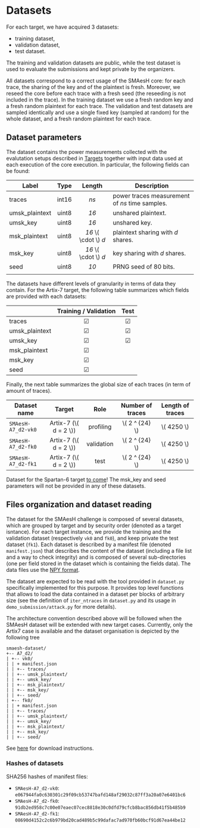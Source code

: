 # Datasets

For each target, we have acquired 3 datasets:
- training dataset,
- validation dataset,
- test dataset.

The training and validation datasets are public, while the test dataset is used
to evaluate the submissions and kept private by the organizers.

All datasets correspond to a correct usage of the SMAesH core: for each trace,
the sharing of the key and of the plaintext is fresh.  Moreover, we reseed the
core before each trace with a fresh seed (the reseeding is not included in the
trace).  In the training dataset we use a fresh random key and a fresh random
plaintext for each trace.  The validation and test datasets are sampled
identically and use a single fixed key (sampled at random) for the whole
dataset, and a fresh random plaintext for each trace.

## Dataset parameters

The dataset contains the power measurements collected with the evalutation setups described in [Targets](./targets.md)
together with input data used at each execution of the core
execution. In particular, the following fields can be found: 

| Label | Type | Length | Description |
| ---- | :----: | :----: | ---- |
| traces | int16 | *ns* | power traces measurement of *ns* time samples. | 
| umsk_plaintext | uint8 | *16* | unshared plaintext. |
| umsk_key | uint8 | *16* | unshared key. |
| msk_plaintext | uint8 | *16* \\( \cdot \\) *d*| plaintext sharing with *d* shares. | 
| msk_key | uint8 | *16* \\( \cdot \\) *d* | key sharing with *d* shares. |
| seed | uint8 | *10* | PRNG seed of 80 bits.|
| | | | |

The datasets have different levels of granularity in terms of data they contain. For the Artix-7 target, the 
following table summarizes which fields are provided with each datasets:

|      | Training / Validation | Test |
| ---- | :----: | :----: |
| traces | &#x2611; | &#x2611; |
| umsk_plaintext | &#x2611; | &#x2611; |
| umsk_key | &#x2611; | &#x2611; |
| msk_plaintext | &#x2611; | |
| msk_key | &#x2611; | |
| seed | &#x2611; | |

Finally, the next table summarizes the global size of each traces (in term of amount of traces).

| Dataset name | Target | Role | Number of traces | Length of traces |
| ---- | :----: | :----: | :----: | :----: |
| `SMAesH-A7_d2-vk0` | Artix-7 (\\( d = 2 \\)) | profiling | \\( 2 ^ {24} \\) | \\( 4250 \\) |
| `SMAesH-A7_d2-fk0` | Artix-7 (\\( d = 2 \\)) | validation | \\( 2 ^ {24} \\) | \\( 4250 \\) |
| `SMAesH-A7_d2-fk1` | Artix-7 (\\( d = 2 \\)) | test | \\( 2 ^ {24} \\) | \\( 4250 \\) |

Dataset for the Spartan-6 target [to come](./spartan6.md)!
The msk_key and  seed parameters will not be provided in any of these datasets.


## Files organization and dataset reading

The dataset for the SMAesH challenge is
composed of several datasets, which are grouped by target and by security order
(denoted as a target isntance). For each target instance, we provide the training
and the validation dataset (respectively `vk0` and `fk0`), and keep private the test dataset (`fk1`).
Each dataset is
described by a manifest file (denoted `manifest.json`) that describes the
content of the dataset (including a file list and a way to check integrity) and
is composed of
several sub-directories (one per field stored in the dataset which is
containing the fields data).
The data files use the [NPY format](https://numpy.org/devdocs/reference/generated/numpy.lib.format.html).

The dataset are expected to be read with the tool
provided in `dataset.py` specifically implemented for this purpose. It
provides top level functions that allows to load the data contained in a
dataset per blocks of arbitrary size (see the definition of `iter_ntraces` in
`dataset.py` and its usage in `demo_submission/attack.py` for more details).

The architecture convention described above will be followed when the SMAesH
dataset will be extended with new target cases. Currently, only the Artix7 case is available
and the dataset organisation is depicted by the following tree

```
smaesh-dataset/
+-- A7_d2/
| +-- vk0/
| | + manifest.json
| | +-- traces/
| | +-- umsk_plaintext/
| | +-- umsk_key/
| | +-- msk_plaintext/
| | +-- msk_key/
| | +-- seed/
| +-- fk0/
| | + manifest.json
| | +-- traces/
| | +-- umsk_plaintext/
| | +-- umsk_key/
| | +-- msk_plaintext/
| | +-- msk_key/
| | +-- seed/
```

See [here](./datasets_download.md) for download instructions.

### Hashes of datasets

SHA256 hashes of manifest files:
- `SMAesH-A7_d2-vk0`: `e067944fa0c630301c29f09cb53747bafd148af29032c87ff3a20a07e6401bc6`
- `SMAesH-A7_d2-fk0`: `91db2ed958c7c00e07eaec07cec8818e30c0dfd79cfcb8bac856db41f5b485b9`
- `SMAesH-A7_d2-fk1`: `08690d4152c2c6b979bd20cad489b5c99dafac7ad970fb60bcf91d67ea44be12`

